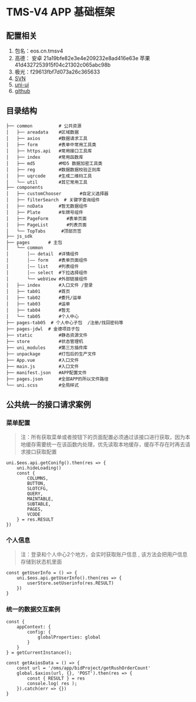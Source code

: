 # TMS-V4 APP 基础框架

## 配置相关

1. 包名：eos.cn.tmsv4
2. 高德： 安卓 21a19bfe82e3e4e209232e8ad416e63e  苹果  41d4327253915f04c21302c065abc98b
3. 极光：f29613fbf7d073a26c365633
4. [SVN](https://47.94.202.228:8443/21.TMS_ITEM/99.TMS4/05.APP)
5. [uni-ui](https://uniapp.dcloud.net.cn/component/uniui/uni-ui.html)
6. [github](https://github.com/cc2049/eos-tms-app4.git)

## 目录结构 

```
├── common          # 公共资源
│   ├── areadata    #区域数据
│   ├── axios		#数据请求工具
│   ├── form		#表单中常用工具类
│   ├── https.api	#常用接口工具库
│   ├── index		#常用函数库
│   ├── md5			#MD5 数据加密工具类
│   ├── reg 		#数据数据校验正则库
│   ├── uqrcode 	#生成二维码工具
│   └── util		#其它常用工具
├── components
│   ├── customChooser		#自定义选择器
│   ├── filterSearch  # 关键字查询组件
│   ├── noData		#暂无数据组件
│   ├── Plate       #车牌号组件
│   ├── PageForm       #表单页面
│   ├── PageList       #列表页面
│   └── TopTabs	     #顶部页签
├── js_sdk   
├── pages		# 主包
│   └── common
│       │—— detail  #详情组件
│       │—— form    #表单页面组件
│       │—— list    #列表组件
│       │—— select  #下拉选择组件
│       └── webView #外部链接组件
│   ├── index  		#入口文件 /登录
│   ├── tab01		#首页
│   ├── tab02		#委托/运单
│   ├── tab03		#运单
│   ├── tab04		#暂无
│   └── tab05		#个人中心
├── pages-tab05  # 个人中心子包  /注册/找回密码等
├── pages-jdwl  # 金德项目子包
├── static			#静态资源文件
├── store			#状态管理机
├── uni_modules     #第三方插件库
├── unpackage		#打包后的生产文件
├── App.vue			#入口文件
├── main.js			#入口文件
├── manifest.json	#APP配置文件
├── pages.json		#全部APP的所以文件路径
└── uni.scss		#全局样式

```

## 公共统一的接口请求案例
### 菜单配置

> 注：所有获取菜单或者按钮下的页面配置必须通过该接口进行获取，因为本地缓存需要统一在该函数内处理，优先读取本地缓存，缓存不存在时再去请求接口获取配置
```
uni.$eos.api.getConifg().then(res => {
	uni.hideLoading()
	const {
		COLUMNS,
		BUTTON,
		SLOTCFG,
		QUERY,
		MAINTABLE,
		SUBTABLE,
		PAGES,
		VCODE
	} = res.RESULT
})
```

### 个人信息
> 注：登录和个人中心2个地方，会实时获取账户信息 , 该方法会把用户信息存储到状态机里面

```
const getUserInfo = () => {
	uni.$eos.api.getUserInfo().then(res => {
		userStore.setUserinfo(res.RESULT)
	})
}
```

### 统一的数据交互案例

```
const {
	appContext: {
		config: {
			globalProperties: global
		}
	}
} = getCurrentInstance();

const getAxiosData = () => {
	const url = '/oms/app/bidProject/getRushOrderCount'
	global.$axios(url, {}, 'POST').then(res => {
		const { RESULT } = res 
		console.log( res );
	}).catch(err => {})
}
```
